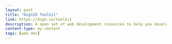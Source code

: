 ```yaml
---
layout: post
title: "DzgnIO Toolkit"
link: https://dzgn.io/toolkit
description: A open set of web development resources to help you develop better and quicker with simple styling blocks.
content-type: my content
tags: [web dev]
---
```

